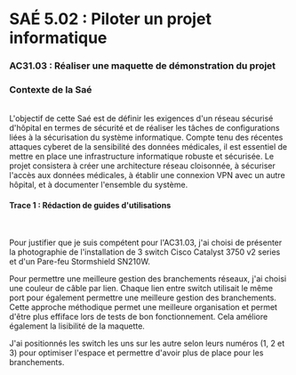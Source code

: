 # SAÉ 5.02 : Piloter un projet informatique
###  AC31.03 : Réaliser une maquette de démonstration du projet
### Contexte de la Saé
<br/>
L'objectif de cette Saé est de définir les exigences d'un réseau sécurisé d'hôpital en termes de sécurité et de réaliser les tâches de configurations liées à la sécurisation du système informatique. 
Compte tenu des récentes attaques cyberet de la sensibilité des données médicales, il est essentiel de mettre en place une infrastructure informatique robuste et sécurisée. Le projet consistera à créer une architecture
réseau cloisonnée, à sécuriser l'accès aux données médicales, à établir une connexion VPN avec un autre hôpital, et à documenter l'ensemble du système.

#### Trace 1 : Rédaction de guides d'utilisations
<br/>

Pour justifier que je suis compétent pour l'AC31.03, j'ai choisi de présenter la photographie de l'installation de 3 switch Cisco Catalyst 3750 v2 series et d'un Pare-feu Stormshield SN210W.

Pour permettre une meilleure gestion des branchements réseaux, j'ai choisi une couleur de câble par lien. Chaque lien entre switch utilisait le même port pour également permettre une meilleure gestion des branchements.
Cette approche méthodique permet une meilleure organisation et permet d'être plus effiface lors de tests de bon fonctionnement. Cela améliore également la lisibilité de la maquette.

J'ai positionnés les switch les uns sur les autre selon leurs numéros (1, 2 et 3) pour optimiser l'espace et permettre d'avoir plus de place pour les branchements.
<br/>
